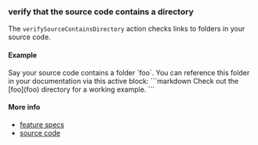 ### verify that the source code contains a directory

The `verifySourceContainsDirectory` action checks links to folders
in your source code.

#### Example

<a textrun="create-directory">
Say your source code contains a folder `foo`.
</a>
You can reference this folder in your documentation via this active block:
<a textrun="run-markdown-in-textrun">
```markdown
<a textrun="verify-source-contains-directory">
Check out the [foo](foo) directory for a working example.
</a>
```
</a>


#### More info

- [feature specs](../../features/activity-types/built-in/verify-source-contains-directory/verify-source-contains-directory.feature)
- [source code](../../src/activity-types/verify-source-contains-directory.js)
